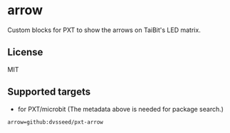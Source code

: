 # arrow

Custom blocks for PXT to show the arrows on TaiBit's LED matrix.

## License

MIT

## Supported targets

* for PXT/microbit
(The metadata above is needed for package search.)

```package
arrow=github:dvsseed/pxt-arrow
```
